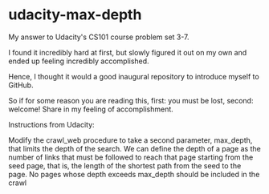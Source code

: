 udacity-max-depth
=================

My answer to Udacity's CS101 course problem set 3-7.

I found it incredibly hard at first, but slowly figured it out on my own and ended up feeling incredibly accomplished.

Hence, I thought it would a good inaugural repository to introduce myself to GitHub.

So if for some reason you are reading this, first: you must be lost, second: welcome! Share in my feeling of accomplishment.

Instructions from Udacity:

Modify the crawl_web procedure to take a second parameter,
max_depth, that limits the depth of the search.  We can 
define the depth of a page as the number of links that must
be followed to reach that page starting from the seed page,
that is, the length of the shortest path from the seed to
the page.  No pages whose depth exceeds max_depth should be
included in the crawl
